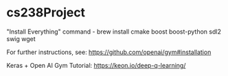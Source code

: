 # cs238Project

"Install Everything" command - brew install cmake boost boost-python sdl2 swig wget

For further instructions, see: https://github.com/openai/gym#installation

Keras + Open AI Gym Tutorial: https://keon.io/deep-q-learning/


